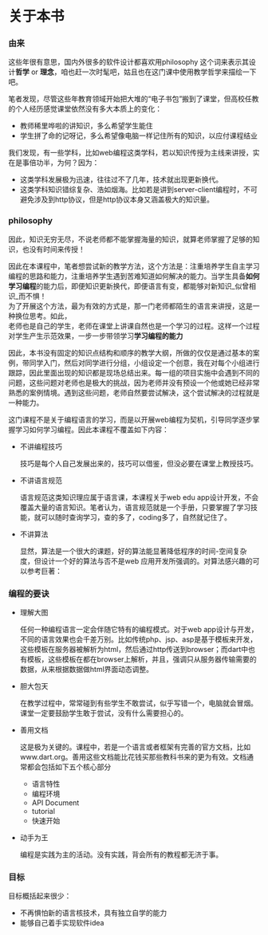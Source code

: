 # 关于本书

### 由来

这些年很有意思，国内外很多的软件设计都喜欢用philosophy 这个词来表示其设计**哲学** or **理念**，咱也赶一次时髦吧，姑且也在这门课中使用教学哲学来描绘一下吧。

笔者发现，尽管这些年教育领域开始把大堆的“电子书包”搬到了课堂，但高校任教的个人经历感觉课堂依然没有多大本质上的变化：

* 教师稀里哗啦的讲知识，多么希望学生能住
* 学生拼了命的记呀记，多么希望像电脑一样记住所有的知识，以应付课程结业

我们发现，有一些学科，比如web编程这类学科，若以知识传授为主线来讲授，实在是事倍功半，为何？因为：

* 这类学科发展极为迅速，往往过不了几年，技术就出现更新换代。
* 这类学科知识错综复杂、浩如烟海。比如若是讲到server-client编程时，不可避免涉及到http协议，但是http协议本身又涵盖极大的知识量。

### philosophy

因此，知识无穷无尽，不说老师都不能掌握海量的知识，就算老师掌握了足够的知识，也没有时间来传授！

因此在本课程中，笔者想尝试新的教学方法，这个方法是：注重培养学生自主学习编程的思路和能力，注重培养学生遇到苦难知道如何解决的能力。当学生具备**如何学习编程**的能力后，即便知识更新换代，即便语言有变，都能够对新知识_似曾相识_而不惧！  
为了开展这个方法，最为有效的方式是，那一门老师都陌生的语言来讲授，这是一种换位思考。如此，  
老师也是自己的学生，老师在课堂上讲课自然也是一个学习的过程。这样一个过程对学生产生示范效果，一步一步带领学习**学习编程的能力**

因此，本书没有固定的知识点结构和顺序的教学大纲，所做的仅仅是通过基本的案例，带同学入门，然后对同学进行分组，小组设定一个创意，我在对每个小组进行跟踪，因此里面出现的知识都是现场总结出来。每一组的项目实施中会遇到不同的问题，这些问题对老师也是极大的挑战，因为老师并没有预设一个他或她已经非常熟悉的案例情境。遇到这些问题，老师自然要尝试解决，这个尝试解决的过程就是一种能力。

这门课程不是关于编程语言的学习，而是以开展web编程为契机，引导同学逐步掌握学习如何学习编程。因此本课程不覆盖如下内容：

* 不讲编程技巧

  技巧是每个人自己发展出来的，技巧可以借鉴，但没必要在课堂上教授技巧。

* 不讲语言规范

  语言规范这类知识理应属于语言课，本课程关于web edu app设计开发，不会覆盖大量的语言知识。笔者认为，语言规范就是一个手册，只要掌握了学习技能，就可以随时查询学习，查的多了，coding多了，自然就记住了。

* 不讲算法

  显然，算法是一个很大的课题，好的算法能显著降低程序的时间-空间复杂度，但设计一个好的算法与否不是web 应用开发所强调的。对算法感兴趣的可以参考巨著：

### 编程的要诀

* 理解大图

  任何一种编程语言一定会伴随它特有的编程模式。对于web app设计与开发，不同的语言效果也会千差万别。比如传统php、jsp、asp是基于模板来开发，这些模板在服务器被解析为html，然后通过http传送到browser；而dart中也有模板，这些模板在都在browser上解析，并且，强调只从服务器传输需要的数据，从来根据数据做html界面动态调整。

* 胆大包天

  在教学过程中，常常碰到有些学生不敢尝试，似乎写错一个，电脑就会冒烟。课堂一定要鼓励学生敢于尝试，没有什么需要担心的。

* 善用文档

  这是极为关键的。课程中，若是一个语言或者框架有完善的官方文档，比如www.dart.org。善用这些文档能比花钱买那些教科书来的更为有效。文档通常都会包括如下五个核心部分

  * 语言特性
  * 编程环境
  * API Document
  * tutorial
  * 快速开始

* 动手为王

  编程是实践为主的活动。没有实践，背会所有的教程都无济于事。

### 目标

目标概括起来很少：

* 不再惧怕新的语言核技术，具有独立自学的能力
* 能够自己着手实现软件idea



